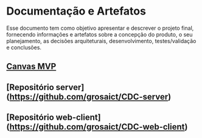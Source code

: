 # Documentação e Artefatos

Esse documento tem como objetivo apresentar e descrever o projeto final, fornecendo informações e artefatos sobre a concepção do produto, o seu planejamento, as decisões arquiteturais, desenvolvimento, testes/validação e conclusões.

## [Canvas MVP](artifacts/Canvas_MVP.png)

## [Repositório server] (https://github.com/grosaict/CDC-server)

## [Repositório web-client] (https://github.com/grosaict/CDC-web-client)